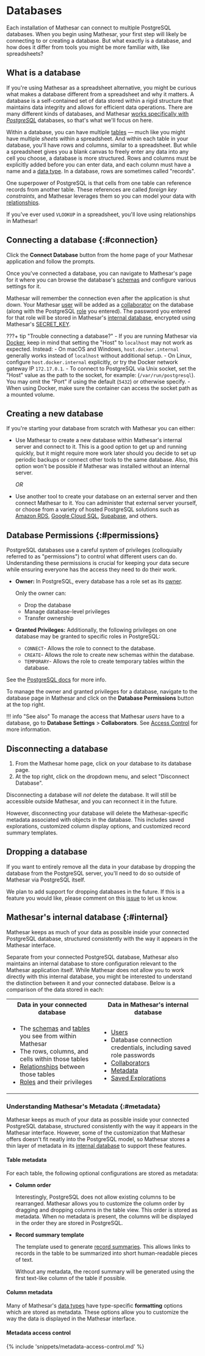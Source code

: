 # Databases

Each installation of Mathesar can connect to multiple PostgreSQL databases. When you begin using Mathesar, your first step will likely be connecting to or creating a database. But what exactly is a database, and how does it differ from tools you might be more familiar with, like spreadsheets?

## What is a database

If you're using Mathesar as a spreadsheet alternative, you might be curious what makes a database different from a spreadsheet and why it matters. A database is a self-contained set of data stored within a rigid structure that maintains data integrity and allows for efficient data operations. There are many different kinds of databases, and Mathesar [works specifically with _PostgreSQL_](./index.md#postgres) databases, so that's what we'll focus on here.

Within a database, you can have multiple [tables](./tables.md) &mdash; much like you might have multiple _sheets_ within a spreadsheet. And within each table in your database, you'll have rows and columns, similar to a spreadsheet. But while a spreadsheet gives you a blank canvas to freely enter any data into any cell you choose, a database is more structured. Rows and columns must be explicitly added before you can enter data, and each column must have a name and a [data type](./data-types.md). In a database, rows are sometimes called "records".

One superpower of PostgreSQL is that cells from one table can reference records from another table. These references are called _foreign key constraints_, and Mathesar leverages them so you can model your data with [relationships](./relationships.md).

If you've ever used `VLOOKUP` in a spreadsheet, you'll love using relationships in Mathesar!

## Connecting a database {:#connection}

Click the **Connect Database** button from the home page of your Mathesar application and follow the prompts.

Once you've connected a database, you can navigate to Mathesar's page for it where you can browse the database's [schemas](./schemas.md) and configure various settings for it.

Mathesar will remember the connection even after the application is shut down. Your Mathesar [user](./users.md) will be added as a [collaborator](./collaborators.md) on the database (along with the PostgreSQL [role](./roles.md) you entered). The password you entered for that role will be stored in Mathesar's [internal database](#internal), encrypted using Mathesar's [SECRET_KEY](../administration/environment-variables.md#secret_key).

???+ tip "Trouble connecting a database?"
    - If you are running Mathesar via [Docker](../administration/install-via-docker-compose.md), keep in mind that setting the "Host" to `localhost` may not work as expected. Instead:
        - On macOS and Windows, `host.docker.internal` generally works instead of `localhost` without additional setup.
        - On Linux, configure `host.docker.internal` explicitly, or try the Docker network gateway IP `172.17.0.1`.
    - To connect to PostgreSQL via Unix socket, set the "Host" value as the path to the socket, for example: (`/var/run/postgresql`). You may omit the "Port" if using the default (`5432`) or otherwise specify.
        - When using Docker, make sure the container can access the socket path as a mounted volume.

## Creating a new database

If you're starting your database from scratch with Mathesar you can either:

- Use Mathesar to create a new database within Mathesar's internal server and connect to it. This is a good option to get up and running quickly, but it might require more work later should you decide to set up periodic backups or connect other tools to the same database. Also, this option won't be possible if Mathesar was installed without an internal server.

    _OR_

- Use another tool to create your database on an external server and then connect Mathesar to it. You can administer that external server yourself, or choose from a variety of hosted PostgreSQL solutions such as [Amazon RDS](https://aws.amazon.com/rds/postgresql/pricing/), [Google Cloud SQL](https://cloud.google.com/sql/postgresql), [Supabase](https://supabase.com/database), and others.

## Database Permissions {:#permissions}

PostgreSQL databases use a careful system of privileges (colloquially referred to as "permissions") to control what different users can do. Understanding these permissions is crucial for keeping your data secure while ensuring everyone has the access they need to do their work.

- **Owner:** In PostgreSQL, every database has a role set as its [owner](./roles.md#ownership).

    Only the owner can:

    - Drop the database
    - Manage database-level privileges
    - Transfer ownership

- **Granted Privileges:** Additionally, the following privileges on one database may be granted to specific roles in PostgreSQL:
    - `CONNECT`- Allows the role to connect to the database.
    - `CREATE`- Allows the role to create new schemas within the database.
    - `TEMPORARY`- Allows the role to create temporary tables within the database.

See the [PostgreSQL docs](https://www.postgresql.org/docs/17/ddl-priv.html) for more info.

To manage the owner and granted privileges for a database, navigate to the database page in Mathesar and click on the **Database Permissions** button at the top right.

!!! info "See also"
    To manage the access that Mathesar _users_ have to a database, go to **Database Settings** > **Collaborators**. See [Access Control](./access-control.md) for more information.

## Disconnecting a database

1. From the Mathesar home page, click on your database to its database page.
1. At the top right, click on the dropdown menu, and select "Disconnect Database".

Disconnecting a database will _not_ delete the database. It will still be accessible outside Mathesar, and you can reconnect it in the future.

However, disconnecting your database will delete the Mathesar-specific metadata associated with objects in the database. This includes saved explorations, customized column display options, and customized record summary templates.

## Dropping a database

If you want to entirely remove all the data in your database by dropping the database from the PostgreSQL server, you'll need to do so outside of Mathesar via PostgreSQL itself.

We plan to add support for dropping databases in the future. If this is a feature you would like, please comment on this [issue](https://github.com/mathesar-foundation/mathesar/issues/3862) to let us know.

## Mathesar's internal database {:#internal}

Mathesar keeps as much of your data as possible inside your connected PostgreSQL database, structured consistently with the way it appears in the Mathesar interface.

Separate from your connected PostgreSQL database, Mathesar also maintains an internal database to store configuration relevant to the Mathesar application itself. While Mathesar does not allow you to work directly with this internal database, you might be interested to understand the distinction between it and your connected database. Below is a comparison of the data stored in each:

<table>
  <tbody>
  <tr>
    <th>Data in your connected database</th>
    <th>Data in Mathesar's internal database</th>
  </tr>
  <tr>
    <td>
      <ul>
        <li>
          The
          <a href="../schemas">schemas</a>
          and
          <a href="../tables">tables</a>
          you see from within Mathesar
        </li>
        <li>The rows, columns, and cells within those tables</li>
        <li>
          <a href="../relationships">Relationships</a>
          between those tables
        </li>
        <li>
          <a href="../roles">Roles</a>
          and their privileges
        </li>
      </ul>
    </td>
    <td>
      <ul>
        <li><a href="../users">Users</a></li>
        <li>Database connection credentials, including saved role passwords</li>
        <li><a href="../collaborators">Collaborators</a></li>
        <li><a href="#metadata">Metadata</a></li>
        <li><a href="../data-explorer">Saved Explorations</a></li>
      </ul>
    </td>
  </tr>
  </tbody>
</table>

### Understanding Mathesar's Metadata {:#metadata}

Mathesar keeps as much of your data as possible inside your connected PostgreSQL database, structured consistently with the way it appears in the Mathesar interface. However, some of the customization that Mathesar offers doesn't fit neatly into the PostgreSQL model, so Mathesar stores a thin layer of metadata in its [internal database](./databases.md#internal) to support these features.

#### Table metadata

For each table, the following optional configurations are stored as metadata:

- **Column order**

    Interestingly, PostgreSQL does not allow existing columns to be rearranged. Mathesar allows you to customize the column order by dragging and dropping columns in the table view. This order is stored as metadata. When no metadata is present, the columns will be displayed in the order they are stored in PostgreSQL.

- **Record summary template**

    The template used to generate [record summaries](./relationships.md#record-summaries). This allows links to records in the table to be summarized into short human-readable pieces of text.

    Without any metadata, the record summary will be generated using the first text-like column of the table if possible.

#### Column metadata

Many of Mathesar's [data types](./data-types.md) have type-specific **formatting** options which are stored as metadata. These options allow you to customize the way the data is displayed in the Mathesar interface.

#### Metadata access control

{% include 'snippets/metadata-access-control.md' %}
